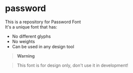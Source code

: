 # password
This is a repository for Password Font<br/>
It's a unique font that has:
- No different glyphs
- No weights
- Can be used in any design tool


> **Warning**

> This font is for design only, don't use it in development!